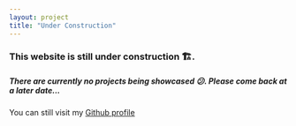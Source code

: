 ```yaml
---
layout: project
title: "Under Construction"
---
```

### This website is still under construction :building_construction:.
<!--/excerpt-->
##### There are currently no projects being showcased :confused:. Please come back at a later date...

You can still visit my [Github profile](https://github.com/AAellen)
